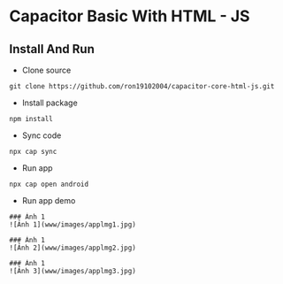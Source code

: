 # Capacitor Basic With HTML - JS
## Install And Run
- Clone source
```
git clone https://github.com/ron19102004/capacitor-core-html-js.git
```
- Install package
```
npm install
```
- Sync code
```
npx cap sync
```
- Run app
```
npx cap open android
```
- Run app demo
```
### Ảnh 1
![Ảnh 1](www/images/applmg1.jpg)
```
```
### Ảnh 1
![Ảnh 2](www/images/applmg2.jpg)
```
```
### Ảnh 1
![Ảnh 3](www/images/applmg3.jpg)
```